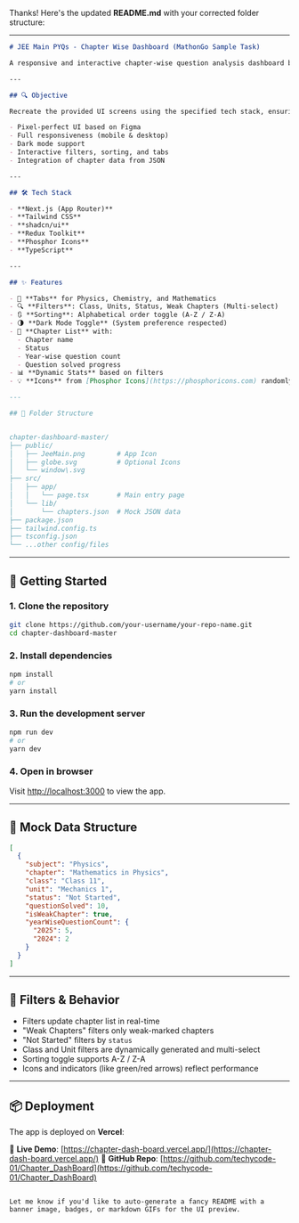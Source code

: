Thanks! Here's the updated **README.md** with your corrected folder structure:

---

```markdown
# JEE Main PYQs - Chapter Wise Dashboard (MathonGo Sample Task)

A responsive and interactive chapter-wise question analysis dashboard built with **Next.js**, **Tailwind CSS**, **shadcn/ui**, and **Redux Toolkit**. This project is a submission for the MathonGo Frontend Developer Sample Task, matching the provided Figma designs with pixel perfection.

---

## 🔍 Objective

Recreate the provided UI screens using the specified tech stack, ensuring:

- Pixel-perfect UI based on Figma
- Full responsiveness (mobile & desktop)
- Dark mode support
- Interactive filters, sorting, and tabs
- Integration of chapter data from JSON

---

## 🛠️ Tech Stack

- **Next.js (App Router)**
- **Tailwind CSS**
- **shadcn/ui**
- **Redux Toolkit**
- **Phosphor Icons**
- **TypeScript**

---

## ✨ Features

- 🔁 **Tabs** for Physics, Chemistry, and Mathematics
- 🔍 **Filters**: Class, Units, Status, Weak Chapters (Multi-select)
- 🔃 **Sorting**: Alphabetical order toggle (A-Z / Z-A)
- 🌗 **Dark Mode Toggle** (System preference respected)
- 📘 **Chapter List** with:
  - Chapter name
  - Status
  - Year-wise question count
  - Question solved progress
- 📊 **Dynamic Stats** based on filters
- 💡 **Icons** from [Phosphor Icons](https://phosphoricons.com) randomly assigned to chapters
```

```markdown
---

## 📁 Folder Structure


chapter-dashboard-master/
├── public/
│   ├── JeeMain.png        # App Icon
│   ├── globe.svg          # Optional Icons
│   └── window\.svg
├── src/
│   ├── app/
│   │   └── page.tsx       # Main entry page
│   └── lib/
│       └── chapters.json  # Mock JSON data
├── package.json
├── tailwind.config.ts
├── tsconfig.json
└── ...other config/files

````

---

## 🚀 Getting Started

### 1. Clone the repository
```bash
git clone https://github.com/your-username/your-repo-name.git
cd chapter-dashboard-master
````

### 2. Install dependencies

```bash
npm install
# or
yarn install
```

### 3. Run the development server

```bash
npm run dev
# or
yarn dev
```

### 4. Open in browser

Visit [http://localhost:3000](http://localhost:3000) to view the app.

---

## 🧪 Mock Data Structure

```json
[
  {
    "subject": "Physics",
    "chapter": "Mathematics in Physics",
    "class": "Class 11",
    "unit": "Mechanics 1",
    "status": "Not Started",
    "questionSolved": 10,
    "isWeakChapter": true,
    "yearWiseQuestionCount": {
      "2025": 5,
      "2024": 2
    }
  }
]
```

---

## 🔄 Filters & Behavior

* Filters update chapter list in real-time
* "Weak Chapters" filters only weak-marked chapters
* "Not Started" filters by `status`
* Class and Unit filters are dynamically generated and multi-select
* Sorting toggle supports A-Z / Z-A
* Icons and indicators (like green/red arrows) reflect performance

---

## 📦 Deployment

The app is deployed on **Vercel**:

🔗 **Live Demo**: [https://chapter-dash-board.vercel.app/](https://chapter-dash-board.vercel.app/)
📁 **GitHub Repo**: [https://github.com/techycode-01/Chapter_DashBoard](https://github.com/techycode-01/Chapter_DashBoard)

```

Let me know if you'd like to auto-generate a fancy README with a banner image, badges, or markdown GIFs for the UI preview.
```
